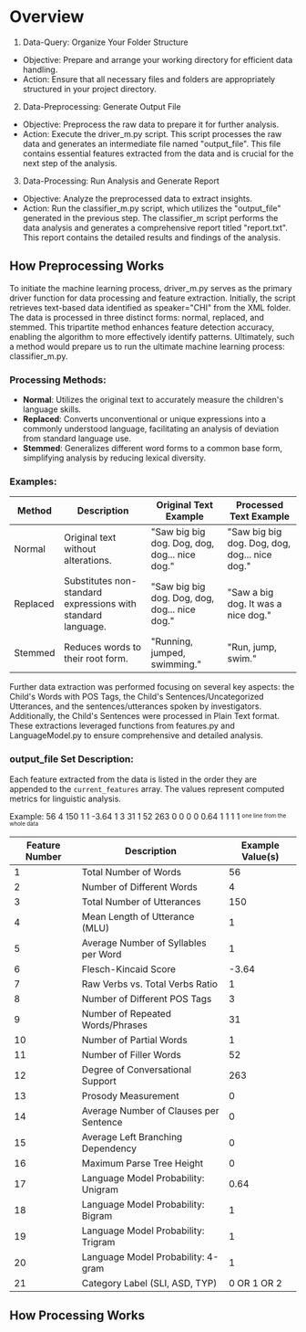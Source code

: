 # Overview
1. Data-Query: Organize Your Folder Structure
* Objective: Prepare and arrange your working directory for efficient data handling.
* Action: Ensure that all necessary files and folders are appropriately structured in your project directory.

2. Data-Preprocessing: Generate Output File
* Objective: Preprocess the raw data to prepare it for further analysis.
* Action: Execute the driver_m.py script. This script processes the raw data and generates an intermediate file named "output_file". This file contains essential features extracted from the data and is crucial for the next step of the analysis.

3. Data-Processing: Run Analysis and Generate Report
* Objective: Analyze the preprocessed data to extract insights.
* Action: Run the classifier_m.py script, which utilizes the "output_file" generated in the previous step. The classifier_m script performs the data analysis and generates a comprehensive report titled "report.txt". This report contains the detailed results and findings of the analysis.


## How Preprocessing Works

To initiate the machine learning process, driver_m.py serves as the primary driver function for data processing and feature extraction. Initially, the script retrieves text-based data identified as speaker="CHI" from the XML folder. The data is processed in three distinct forms: normal, replaced, and stemmed. This tripartite method enhances feature detection accuracy, enabling the algorithm to more effectively identify patterns. Ultimately, such a method would prepare us to run the ultimate machine learning process: classifier_m.py.

### Processing Methods:
- **Normal**: Utilizes the original text to accurately measure the children's language skills.
- **Replaced**: Converts unconventional or unique expressions into a commonly understood language, facilitating an analysis of deviation from standard language use.
- **Stemmed**: Generalizes different word forms to a common base form, simplifying analysis by reducing lexical diversity.

### Examples:
| Method    | Description | Original Text Example | Processed Text Example |
|-----------|-------------|-----------------------|------------------------|
| Normal    | Original text without alterations. | "Saw big big dog. Dog, dog, dog... nice dog." | "Saw big big dog. Dog, dog, dog... nice dog." |
| Replaced  | Substitutes non-standard expressions with standard language. | "Saw big big dog. Dog, dog, dog... nice dog." | "Saw a big dog. It was a nice dog." |
| Stemmed   | Reduces words to their root form. | "Running, jumped, swimming." | "Run, jump, swim." |

Further data extraction was performed focusing on several key aspects: the Child's Words with POS Tags, the Child's Sentences/Uncategorized Utterances, and the sentences/utterances spoken by investigators. Additionally, the Child's Sentences were processed in Plain Text format. These extractions leveraged functions from features.py and LanguageModel.py to ensure comprehensive and detailed analysis.

### output_file Set Description:

Each feature extracted from the data is listed in the order they are appended to the `current_features` array. The values represent computed metrics for linguistic analysis.

Example: 56 4 150 1 1 -3.64 1 3 31 1 52 263 0 0 0 0 0.64 1 1 1 1
<sup><sub>one line from the whole data</sub></sup>

| Feature Number | Description | Example Value(s) |
|----------------|-------------|------------------|
| 1              | Total Number of Words | 56 |
| 2              | Number of Different Words | 4 |
| 3              | Total Number of Utterances | 150 |
| 4              | Mean Length of Utterance (MLU) | 1 |
| 5              | Average Number of Syllables per Word | 1 |
| 6              | Flesch-Kincaid Score | -3.64 |
| 7              | Raw Verbs vs. Total Verbs Ratio | 1 |
| 8              | Number of Different POS Tags | 3 |
| 9              | Number of Repeated Words/Phrases | 31 |
| 10             | Number of Partial Words | 1 |
| 11             | Number of Filler Words | 52 |
| 12             | Degree of Conversational Support | 263 |
| 13             | Prosody Measurement | 0 |
| 14             | Average Number of Clauses per Sentence | 0 |
| 15             | Average Left Branching Dependency | 0 |
| 16             | Maximum Parse Tree Height | 0 |
| 17             | Language Model Probability: Unigram | 0.64 |
| 18             | Language Model Probability: Bigram | 1 |
| 19             | Language Model Probability: Trigram | 1 |
| 20             | Language Model Probability: 4-gram | 1 |
| 21             | Category Label (SLI, ASD, TYP) | 0 OR 1 OR 2 |

## How Processing Works
